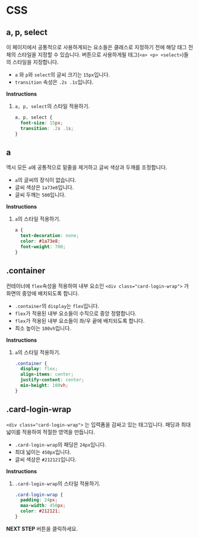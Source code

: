 # CSS
## a, p, select
이 페이지에서 공통적으로 사용하게되는 요소들은 클래스로 지정하기 전에 해당 태그 전체의 스타일을 지정할 수 있습니다. 버튼으로 사용하게될 태그(`<a> <p> <select>`)들의 스타일을 지정합니다.
* `a` 와 `p`와 `select`의 글씨 크기는 `15px`입니다.
* `transition` 속성은 `.2s .1s`입니다.


**Instructions**
1. `a, p, select`의 스타일 적용하기. 
    ```css
    a, p, select {
      font-size: 15px;
      transition: .2s .1s;
    }
    ```



## a

역시 모든 `a`에 공통적으로 밑줄을 제거하고 글씨 색상과 두깨를 조정합니다. 

- `a`의 글씨의 장식이 없습니다.
- 글씨 색상은 `1a73e8`입니다.
- 글씨 두깨는 `500`입니다.

**Instructions**

1. `a`의 스타일 적용하기.

   ```css
   a {
     text-decoration: none;
     color: #1a73e8;
     font-weight: 700;
   }
   ```



## .container

컨테이너에 `flex`속성을 적용하여 내부 요소인  `<div class="card-login-wrap">`   가 화면의 중앙에 배치되도록 합니다.

- `.container`의 `display`는 `flex`입니다.
- `flex`가 적용된 내부 요소들이 수직으로 중앙 정렬합니다.   
- `flex`가 적용된 내부 요소들이 좌/우 끝에 배치되도록 합니다.
- 최소 높이는 `100vh`입니다.

**Instructions**

1. `a`의 스타일 적용하기.

   ```css
   .container {
     display: flex;
     align-items: center;
     justify-content: center;
     min-height: 100vh;
   }
   ```



## .card-login-wrap

`<div class="card-login-wrap">` 는 입력폼을 감싸고 있는 태그입니다. 패딩과 최대 넓이를 적용하여 적절한 영역을 만듭니다.

- `.card-login-wrap`의 패딩은 `24px`입니다.
- 최대 넓이는 `450px`입니다.
- 글씨 색상은 `#212121`입니다.

**Instructions**

1. `.card-login-wrap`의 스타일 적용하기.

   ```css
   .card-login-wrap {
     padding: 24px;
     max-width: 450px;
     color: #212121;
   }
   ```





**NEXT STEP** 버튼을 클릭하세요.

